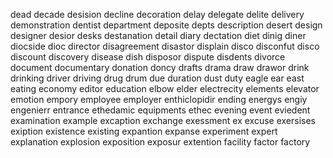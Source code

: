 dead
decade
desision
decline
decoration
delay
delegate
delite
delivery
demonstration
dentist
department
deposite
depts
description
desert
design
designer
desior
desks
destanation
detail
diary
dectation
diet
dinig
diner
diocside
dioc
director
disagreement
disastor
displain
disco
disconfut
disco
discount
discovery
disease
dish
disposor
dispute
disdents
divorce
document
documentary
donation
doncy
drafts
drama
draw
drawor
drink
drinking
driver
driving
drug
drum
due
duration
dust
duty
eagle
ear
east
eating
economy
editor
education
elbow
elder
electrecity
elements
elevator
emotion
empory
employee
employer
enthiclopidir
ending
energys
engiy
engenierr
entrance
ethedamic
equipments
ethec
evening
event
eviedent
examination
example
excaption
exchange
exessment
ex
excuse
exersises
exiption
existence
existing
expantion
expanse
experiment
expert
explanation
explosion
exposition
exposur
extention
facility
factor
factory